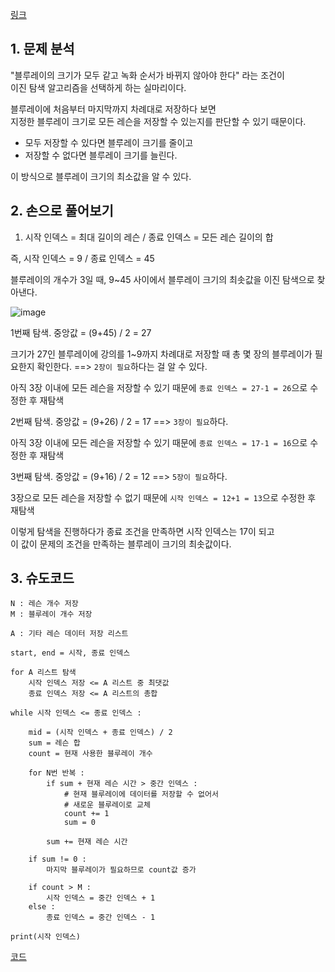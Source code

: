 [링크](https://www.acmicpc.net/problem/2343)

## 1. 문제 분석

"블루레이의 크기가 모두 같고 녹화 순서가 바뀌지 않아야 한다" 라는 조건이  
이진 탐색 알고리즘을 선택하게 하는 실마리이다. 

블루레이에 처음부터 마지막까지 차례대로 저장하다 보면  
지정한 블루레이 크기로 모든 레슨을 저장할 수 있는지를 판단할 수 있기 때문이다. 

- 모두 저장할 수 있다면 블루레이 크기를 줄이고  
- 저장할 수 없다면 블루레이 크기를 늘린다. 

이 방식으로 블루레이 크기의 최소값을 알 수 있다. 

## 2. 손으로 풀어보기 

1. 시작 인덱스 = 최대 길이의 레슨 / 종료 인덱스 = 모든 레슨 길이의 합 

즉, 시작 인덱스 = 9 / 종료 인덱스 = 45 

블루레이의 개수가 3일 때, 9~45 사이에서 블루레이 크기의 최솟값을 이진 탐색으로 찾아낸다.

![image](../../image/day9/2번_001.png)

1번째 탐색. 중앙값 = (9+45) / 2 = 27 

크기가 27인 블루레이에 강의를 1~9까지 차례대로 저장할 때 총 몇 장의 블루레이가 필요한지 확인한다. ==> `2장이 필요`하다는 걸 알 수 있다.

아직 3장 이내에 모든 레슨을 저장할 수 있기 때문에 `종료 인덱스 = 27-1 = 26`으로 수정한 후 재탐색

2번째 탐색. 중앙값 = (9+26) / 2 = 17 ==> `3장이 필요`하다. 

아직 3장 이내에 모든 레슨을 저장할 수 있기 때문에 `종료 인덱스 = 17-1 = 16`으로 수정한 후 재탐색

3번째 탐색. 중앙값 = (9+16) / 2 = 12 ==> `5장이 필요`하다. 

3장으로 모든 레슨을 저장할 수 없기 때문에 `시작 인덱스 = 12+1 = 13`으로 수정한 후 재탐색

이렇게 탐색을 진행하다가 종료 조건을 만족하면 시작 인덱스는 17이 되고  
이 값이 문제의 조건을 만족하는 블루레이 크기의 최솟값이다. 

## 3. 슈도코드 

``` 
N : 레슨 개수 저장
M : 블루레이 개수 저장 

A : 기타 레슨 데이터 저장 리스트

start, end = 시작, 종료 인덱스 

for A 리스트 탐색 
    시작 인덱스 저장 <= A 리스트 중 최댓값 
    종료 인덱스 저장 <= A 리스트의 총합 

while 시작 인덱스 <= 종료 인덱스 : 

    mid = (시작 인덱스 + 종료 인덱스) / 2
    sum = 레슨 합 
    count = 현재 사용한 블루레이 개수 

    for N번 반복 : 
        if sum + 현재 레슨 시간 > 중간 인덱스 : 
            # 현재 블루레이에 데이터를 저장할 수 없어서
            # 새로운 블루레이로 교체 
            count += 1
            sum = 0

        sum += 현재 레슨 시간

    if sum != 0 : 
        마지막 블루레이가 필요하므로 count값 증가 

    if count > M : 
        시작 인덱스 = 중간 인덱스 + 1 
    else : 
        종료 인덱스 = 중간 인덱스 - 1 

print(시작 인덱스)
```

[코드](../../code/day9/2_블루레이만들기.py)